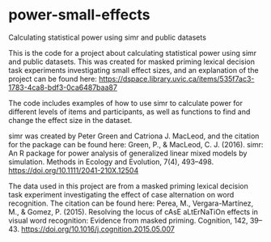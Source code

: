# power-small-effects
Calculating statistical power using simr and public datasets

This is the code for a project about calculating statistical power using simr and public datasets. This was created for masked priming lexical decision task experiments investigating small effect sizes, and an explanation of the project can be found here: https://dspace.library.uvic.ca/items/535f7ac3-1783-4ca8-bdf3-0ca6487baa87

The code includes examples of how to use simr to calculate power for different levels of items and participants, as well as functions to find and change the effect size in the dataset.

simr was created by Peter Green and Catriona J. MacLeod, and the citation for the package can be found here: Green, P., & MacLeod, C. J. (2016). simr: An R package for power analysis of generalized linear mixed models by simulation. Methods in Ecology and Evolution, 7(4), 493–498. https://doi.org/10.1111/2041-210X.12504

The data used in this project are from a masked priming lexical decision task experiment investigating the effect of case alternation on word recognition. The citation can be found here: Perea, M., Vergara-Martínez, M., & Gomez, P. (2015). Resolving the locus of cAsE aLtErNaTiOn effects in visual word recognition: Evidence from masked priming. Cognition, 142, 39–43. https://doi.org/10.1016/j.cognition.2015.05.007

